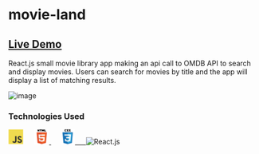 # movie-land

## [Live Demo](https://movie-land-onionpowder01.netlify.app/)

React.js small movie library app making an api call to OMDB API to search and display movies. Users can search for movies by title and the app will display a list of matching results.

![image](https://user-images.githubusercontent.com/106592392/214273218-919a78ba-ce5f-4040-acfb-3d3647af2bac.png)

### Technologies Used

<img src="https://raw.githubusercontent.com/devicons/devicon/master/icons/javascript/javascript-original.svg" alt="javascript" width="30" height="30"/></a>  &emsp; <a href="https://www.w3.org/html/" target="_blank" rel="noreferrer"> <img src="https://raw.githubusercontent.com/devicons/devicon/master/icons/html5/html5-original-wordmark.svg" alt="html5" width="30" height="30"/> </a>  &emsp; <a href="https://www.w3schools.com/css/" target="_blank" rel="noreferrer"> <img src="https://raw.githubusercontent.com/devicons/devicon/master/icons/css3/css3-original-wordmark.svg" alt="css3" width="30" height="30"/>  &emsp; </a> <img src="https://upload.wikimedia.org/wikipedia/commons/a/a7/React-icon.svg" alt="React.js" width="30" height="30"/>


